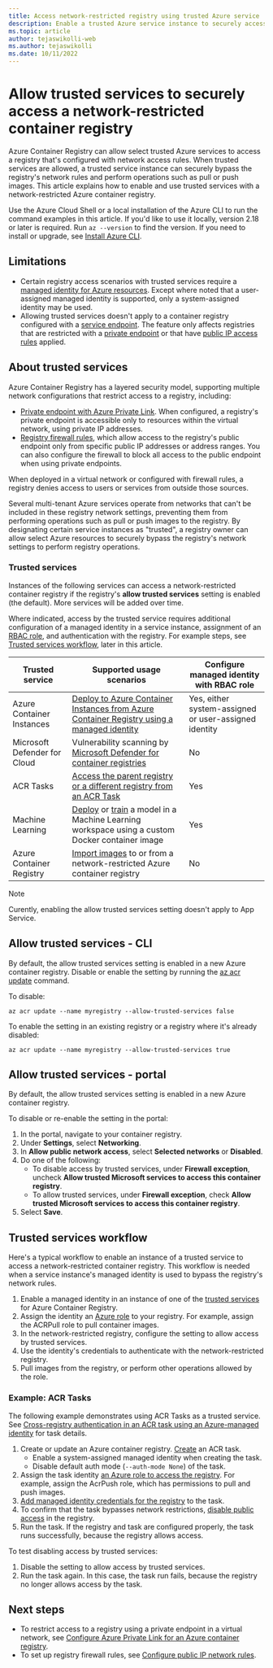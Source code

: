 ```yaml
---
title: Access network-restricted registry using trusted Azure service
description: Enable a trusted Azure service instance to securely access a network-restricted container registry to pull or push images 
ms.topic: article
author: tejaswikolli-web
ms.author: tejaswikolli
ms.date: 10/11/2022
---
```


# Allow trusted services to securely access a network-restricted container registry

Azure Container Registry can allow select trusted Azure services to access a registry that's configured with network access rules. When trusted services are allowed, a trusted service instance can securely bypass the registry's network rules and perform operations such as pull or push images. This article explains how to enable and use trusted services with a network-restricted Azure container registry.

Use the Azure Cloud Shell or a local installation of the Azure CLI to run the command examples in this article. If you'd like to use it locally, version 2.18 or later is required. Run `az --version` to find the version. If you need to install or upgrade, see [Install Azure CLI](/cli/azure/install-azure-cli).

## Limitations

* Certain registry access scenarios with trusted services require a [managed identity for Azure resources](../active-directory/managed-identities-azure-resources/overview.md). Except where noted that a user-assigned managed identity is supported, only a system-assigned identity may be used. 
* Allowing trusted services doesn't apply to a container registry configured with a [service endpoint](container-registry-vnet.md). The feature only affects registries that are restricted with a [private endpoint](container-registry-private-link.md) or that have [public IP access rules](container-registry-access-selected-networks.md) applied. 

## About trusted services

Azure Container Registry has a layered security model, supporting multiple network configurations that restrict access to a registry, including:

* [Private endpoint with Azure Private Link](container-registry-private-link.md). When configured, a registry's private endpoint is accessible only to resources within the virtual network, using private IP addresses.  
* [Registry firewall rules](container-registry-access-selected-networks.md), which allow access to the registry's public endpoint only from specific public IP addresses or address ranges. You can also configure the firewall to block all access to the public endpoint when using private endpoints.

When deployed in a virtual network or configured with firewall rules, a registry denies access to users or services from outside those sources. 

Several multi-tenant Azure services operate from networks that can't be included in these registry network settings, preventing them from performing operations such as pull or push images to the registry. By designating certain service instances as "trusted", a registry owner can allow select Azure resources to securely bypass the registry's network settings to perform registry operations. 

### Trusted services

Instances of the following services can access a network-restricted container registry if the registry's **allow trusted services** setting is enabled (the default). More services will be added over time.

Where indicated, access by the trusted service requires additional configuration of a managed identity in a service instance, assignment of an [RBAC role](container-registry-roles.md), and authentication with the registry. For example steps, see [Trusted services workflow](#trusted-services-workflow), later in this article.

|Trusted service  |Supported usage scenarios  | Configure managed identity with RBAC role
|---------|---------|------|
| Azure Container Instances | [Deploy to Azure Container Instances from Azure Container Registry using a managed identity](../container-instances/using-azure-container-registry-mi.md) | Yes, either system-assigned or user-assigned identity |
| Microsoft Defender for Cloud | Vulnerability scanning by [Microsoft Defender for container registries](scan-images-defender.md) | No |
|ACR Tasks     | [Access the parent registry or a different registry from an ACR Task](container-registry-tasks-cross-registry-authentication.md)       | Yes |
|Machine Learning | [Deploy](../machine-learning/how-to-deploy-custom-container.md) or [train](../machine-learning/v1/how-to-train-with-custom-image.md) a model in a Machine Learning workspace using a custom Docker container image | Yes |
|Azure Container Registry | [Import images](container-registry-import-images.md) to or from a network-restricted Azure container registry | No |

> [!NOTE]
> Curently, enabling the allow trusted services setting doesn't apply to App Service.

## Allow trusted services - CLI

By default, the allow trusted services setting is enabled in a new Azure container registry. Disable or enable the setting by running the [az acr update](/cli/azure/acr#az-acr-update) command.

To disable:

```azurecli
az acr update --name myregistry --allow-trusted-services false
```

To enable the setting in an existing registry or a registry where it's already disabled:

```azurecli
az acr update --name myregistry --allow-trusted-services true
```

## Allow trusted services - portal

By default, the allow trusted services setting is enabled in a new Azure container registry. 

To disable or re-enable the setting in the portal:

1. In the portal, navigate to your container registry.
1. Under **Settings**, select **Networking**. 
1. In **Allow public network access**, select **Selected networks** or **Disabled**.
1. Do one of the following:
    * To disable access by trusted services, under **Firewall exception**, uncheck **Allow trusted Microsoft services to access this container registry**. 
    * To allow trusted services, under **Firewall exception**, check **Allow trusted Microsoft services to access this container registry**.
1. Select **Save**.

## Trusted services workflow

Here's a typical workflow to enable an instance of a trusted service to access a network-restricted container registry. This workflow is needed when a service instance's managed identity is used to bypass the registry's network rules.

1. Enable a managed identity in an instance of one of the [trusted services](#trusted-services) for Azure Container Registry.
1. Assign the identity an [Azure role](container-registry-roles.md) to your registry. For example, assign the ACRPull role to pull container images.
1. In the network-restricted registry, configure the setting to allow access by trusted services.
1. Use the identity's credentials to authenticate with the network-restricted registry. 
1. Pull images from the registry, or perform other operations allowed by the role.

### Example: ACR Tasks

The following example demonstrates using ACR Tasks as a trusted service. See [Cross-registry authentication in an ACR task using an Azure-managed identity](container-registry-tasks-cross-registry-authentication.md) for task details.

1. Create or update an Azure container registry.
[Create](container-registry-tasks-cross-registry-authentication.md#option-2-create-task-with-system-assigned-identity) an ACR task. 
    * Enable a system-assigned managed identity when creating the task.
    * Disable default auth mode (`--auth-mode None`) of the task.
1. Assign the task identity [an Azure role to access the registry](container-registry-tasks-authentication-managed-identity.md#3-grant-the-identity-permissions-to-access-other-azure-resources). For example, assign the AcrPush role, which has permissions to pull and push images.
2. [Add managed identity credentials for the registry](container-registry-tasks-authentication-managed-identity.md#4-optional-add-credentials-to-the-task) to the task.
3. To confirm that the task bypasses network restrictions, [disable public access](container-registry-access-selected-networks.md#disable-public-network-access) in the registry.
4. Run the task. If the registry and task are configured properly, the task runs successfully, because the registry allows access.

To test disabling access by trusted services:

1. Disable the setting to allow access by trusted services.
1. Run the task again. In this case, the task run fails, because the registry no longer allows access by the task.

## Next steps

* To restrict access to a registry using a private endpoint in a virtual network, see [Configure Azure Private Link for an Azure container registry](container-registry-private-link.md).
* To set up registry firewall rules, see [Configure public IP network rules](container-registry-access-selected-networks.md).
